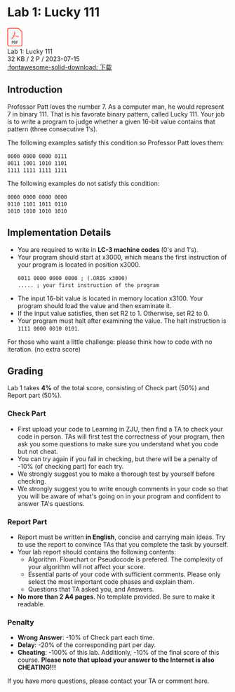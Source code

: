 # Lab 1: Lucky 111

<div class="card file-block" markdown="1">
<div class="file-icon"><img src="../../assets/pdf.svg" style="height: 3em;"></div>
<div class="file-body">
<div class="file-title">Lab 1: Lucky 111</div>
<div class="file-meta">32 KB / 2 P / 2023-07-15</div>
</div>
<a class="down-button" target="_blank" href="../../assets/lab/Lab1.pdf" markdown="1">:fontawesome-solid-download: 下载</a>
</div>

## Introduction

Professor Patt loves the number 7. As a computer man, he would represent 7 in binary 111. That
is his favorate binary pattern, called Lucky 111. Your job is to write a program to judge whether a given 16-bit value contains that pattern (three consecutive 1's).

The following examples satisfy this condition so Professor Patt loves them:
```
0000 0000 0000 0111
0011 1001 1010 1101
1111 1111 1111 1111
```
The following examples do not satisfy this condition:
```
0000 0000 0000 0000
0110 1101 1011 0110
1010 1010 1010 1010
```

## Implementation Details

* You are required to write in **LC-3 machine codes** (0's and 1's).
* Your program should start at x3000, which means the first instruction of your program is
located in position x3000.  
    ```
    0011 0000 0000 0000 ; (.ORIG x3000)
    ..... ; your first instruction of the program   
    ```
* The input 16-bit value is located in memory location x3100. Your program should load the
value and then examinate it.
* If the input value satisfies, then set R2 to 1. Otherwise, set R2 to 0.
* Your program must halt after examining the value. The halt instruction is `1111 0000 0010 0101`.

For those who want a little challenge: please think how to code with no iteration. (no extra score)

## Grading

Lab 1 takes **4%** of the total score, consisting of Check part (50%) and Report part (50%).

### Check Part

* First upload your code to Learning in ZJU, then find a TA to check your code in person. TAs will first test the correctness of your program, then ask you some questions to make sure you understand what you code but not cheat.
* You can try again if you fail in checking, but there will be a penalty of -10% (of checking part) for each try.
* We strongly suggest you to make a thorough test by yourself before checking.
* We strongly suggest you to write enough comments in your code so that you will be aware of what's going on in your program and confident to answer TA's questions.

### Report Part

* Report must be written **in English**, concise and carrying main ideas. Try to use the report to convince TAs that you complete the task by yourself.
* Your lab report should contains the following contents:
    * Algorithm. Flowchart or Pseudocode is prefered. The complexity of your algorithm will not affect your score.
    * Essential parts of your code with sufficient comments. Please only select the most important code phases and explain them.
    * Questions that TA asked you, and Answers.
* **No more than 2 A4 pages**. No template provided. Be sure to make it readable.

### Penalty

* **Wrong Answer**: -10% of Check part each time.
* **Delay**: -20% of the corresponding part per day.
* **Cheating**: -100% of this lab. Additionly, -10% of the final score of this course. **Please note that upload your answer to the Internet is also CHEATING!!!**

If you have more questions, please contact your TA or comment here.